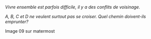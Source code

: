 *Vivre ensemble est parfois difficile, il y a des conflits de voisinage.*

*A, B, C et D ne veulent surtout pas se croiser. Quel chemin doivent-ils emprunter?*

Image 09 sur matermost
